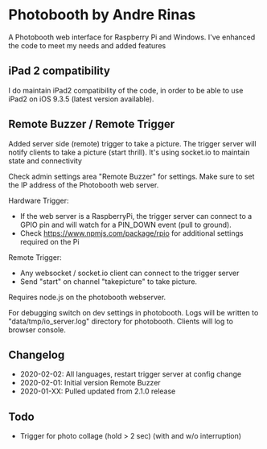 # Photobooth by Andre Rinas
A Photobooth web interface for Raspberry Pi and Windows. I've enhanced the code to meet my needs and added features

## iPad 2 compatibility
I do maintain iPad2 compatibility of the code, in order to be able to use iPad2 on iOS 9.3.5 (latest version available).

## Remote Buzzer / Remote Trigger
Added server side (remote) trigger to take a picture. The trigger server will notify clients to take a picture (start thrill). It's using socket.io to maintain state and connectivity

Check admin settings area "Remote Buzzer" for settings. Make sure to set the IP address of the Photobooth web server.

Hardware Trigger:
- If the web server is a RaspberryPi, the trigger server can connect to a GPIO pin and will watch for a PIN_DOWN event (pull to ground). 
- Check https://www.npmjs.com/package/rpio for additional settings required on the Pi

Remote Trigger:
- Any websocket / socket.io client can connect to the trigger server
- Send "start" on channel "takepicture" to take picture.

Requires node.js on the photobooth webserver. 

For debugging switch on dev settings in photobooth. Logs will be written to "data/tmp/io_server.log"  directory for photobooth. Clients will log to browser console. 


## Changelog
- 2020-02-02: All languages, restart trigger server at config change
- 2020-02-01: Initial version Remote Buzzer
- 2020-01-XX: Pulled updated from 2.1.0 release

## Todo
- Trigger for photo collage (hold > 2 sec) (with and w/o interruption)
